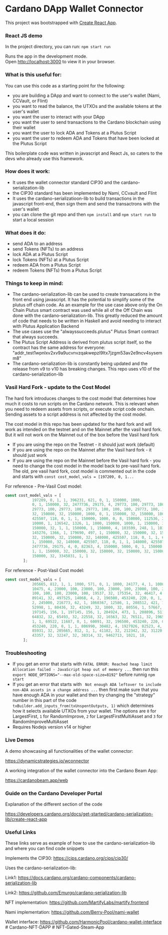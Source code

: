 # Cardano DApp Wallet Connector

This project was bootstrapped with [Create React App](https://github.com/facebook/create-react-app).

### React JS demo

In the project directory, you can run: `npm start run`

Runs the app in the development mode.\
Open [http://localhost:3000](http://localhost:3000) to view it in your browser.


### What is this useful for:
You can use this code as a starting point for the following:
- you are building a DApp and want to connect to the user's wallet (Nami, CCVault, or Flint)
- you want to read the balance, the UTXOs and the available tokens at the user's wallet
- you want the user to interact with your DApp
- you want the user to send transactions to the Cardano blockchain using their wallet
- you want the user to lock ADA and Tokens at a Plutus Script
- you want the user to redeem ADA and Tokens that have been locked at the Plutus Script

This boilerplate code was written in javascript and React Js, so caters to the devs who already use this framework.

### How does it work:
- It uses the wallet connector standard CIP30 and the cardano-serialization-lib
- the CIP30 standard has been implemented by Nami, CCvault and Flint
- It uses the cardano-serializatioon-lib to build transactions in the javascript front-end, then sign them and send the transactrons with the user's wallet
- you can clone the git repo and then `npm install` and `npm start run` to start a local session

### What does it do:
- send ADA to an address
- send Tokens (NFTs) to an address
- lock ADA at a Plutus Script
- lock Tokens (NFTs) at a Plutus Script
- redeem ADA from a Plutus Script
- redeem Tokens (NFTs) from a Plutus Script

### Things to keep in mind:
- The cardano-serialization-lib can be used to create transacations in the front end using javascript. It has the potential to simplify some of the plutus off chain code. As an example for the use case above only the On Chain Plutus smart contract was used while all of the Off Chain was done with the cardano-serialization-lib. This greatly reduced the amount of code that needs to be written in Haskell and avoid needing to interact with Plutus Application Backend
- The use cases use the "alwayssucceeds.plutus" Plutus Smart contract that always succeeds.
- The Plutus Script Address is derived from plutus script itself, so the contract has the same address for everyone: "addr_test1wpnlxv2xv9a9ucvnvzqakwepzl9ltx7jzgm53av2e9ncv4sysemm8"
- The cardano-serialization-lib is constantly being updated and the release from v9 to v10 has breaking changes. This repo uses v10 of the cardano-serialization-lib

### Vasil Hard Fork - update to the Cost Model
The hard fork introduces changes to the cost model that determines how much it costs to run
scripts on the Cardano network. This is relevant when you need to redeem assets from scripts, or execute script code
onchain. Sending assets to a script address is not affected by the cost model.

The cost model in this repo has been updated for the hard fork and will work as intended on the testnet and on the Mainnet after the vasil hard fork. But it will not work on the Mainnet out of the box before the Vasil hard fork

- If you are using the repo on the Testnet - it should just work (default)
- If you are using the repo on the Mainnet after the Vasil hard fork - it should just work
- If you are using the repo on the Mainnet before the Vasil hard fork - you need to change the cost model in the model back to pre-vasil hard fork. The old, pre vasil hard fork, cost model is commented out in the code and starts with `const cost_model_vals = [197209, 0, 1...`

For reference - Pre-Vasil Cost model:

```javascript
const cost_model_vals = [
            197209, 0, 1, 1, 396231, 621, 0, 1, 150000, 1000, 
            0, 1, 150000, 32, 2477736, 29175, 4, 29773, 100, 29773, 100, 29773, 100, 
            29773, 100, 29773, 100, 29773, 100, 100, 100, 29773, 100, 150000, 32, 150000, 
            32, 150000, 32, 150000, 1000, 0, 1, 150000, 32, 150000, 1000, 0, 8, 148000, 
            425507, 118, 0, 1, 1, 150000, 1000, 0, 8, 150000, 112536, 247, 1, 150000, 
            10000, 1, 136542, 1326, 1, 1000, 150000, 1000, 1, 150000, 32, 150000, 32, 
            150000, 32, 1, 1, 150000, 1, 150000, 4, 103599, 248, 1, 103599, 248, 1, 
            145276, 1366, 1, 179690, 497, 1, 150000, 32, 150000, 32, 150000, 32, 150000, 
            32, 150000, 32, 150000, 32, 148000, 425507, 118, 0, 1, 1, 61516, 11218, 0, 
            1, 150000, 32, 148000, 425507, 118, 0, 1, 1, 148000, 425507, 118, 0, 1, 1, 
            2477736, 29175, 4, 0, 82363, 4, 150000, 5000, 0, 1, 150000, 32, 197209, 0, 
            1, 1, 150000, 32, 150000, 32, 150000, 32, 150000, 32, 150000, 32, 150000, 32, 
            150000, 32, 3345831, 1, 1
        ];
```

For reference - Post-Vasil Cost model:

```javascript
const cost_model_vals = [
            205665, 812, 1, 1, 1000, 571, 0, 1, 1000, 24177, 4, 1, 1000, 32, 117366,
            10475, 4, 23000, 100, 23000, 100, 23000, 100, 23000, 100, 23000, 100, 23000,
            100, 100, 100, 23000, 100, 19537, 32, 175354, 32, 46417, 4, 221973, 511, 0, 1,
            89141, 32, 497525, 14068, 4, 2, 196500, 453240, 220, 0, 1, 1, 1000, 28662, 4,
            2, 245000, 216773, 62, 1, 1060367, 12586, 1, 208512, 421, 1, 187000, 1000,
            52998, 1, 80436, 32, 43249, 32, 1000, 32, 80556, 1, 57667, 4, 1000, 10,
            197145, 156, 1, 197145, 156, 1, 204924, 473, 1, 208896, 511, 1, 52467, 32,
            64832, 32, 65493, 32, 22558, 32, 16563, 32, 76511, 32, 196500, 453240, 220, 0,
            1, 1, 69522, 11687, 0, 1, 60091, 32, 196500, 453240, 220, 0, 1, 1, 196500,
            453240, 220, 0, 1, 1, 806990, 30482, 4, 1927926, 82523, 4, 265318, 0, 4, 0,
            85931, 32, 205665, 812, 1, 1, 41182, 32, 212342, 32, 31220, 32, 32696, 32,
            43357, 32, 32247, 32, 38314, 32, 9462713, 1021, 10,
        ];
```

### Troubleshooting
- If you get an error that starts with `FATAL ERROR: Reached heap limit Allocation failed - JavaScript heap out of memory ...` then run this `export NODE_OPTIONS="--max-old-space-size=8192"` before runnig `npm start`
- If you get an error that starts with ` Not enough ADA leftover to include non-ADA assets in a change address ...` then first make sure that you have enough ADA in your wallet and then try changing the "strategy" number in this part of the code `txBuilder.add_inputs_from(txUnspentOutputs, 1)` which determines how it selects available UTXOs from your wallet. The options are `0` for LargestFirst, `1` for RandomImprove, `2` for LargestFirstMultiAsset and `3` for RandomImproveMultiAsset 
- Requires Nodejs version v14 or higher

### Live Demos

A demo showcasing all functionalities of the wallet connector:

https://dynamicstrategies.io/wconnector

A working integration of the wallet connector into the Cardano Beam App:

https://cardanobeam.app/web

### Guide on the Cardano Developer Portal
Explanation of the different section of the code

https://developers.cardano.org/docs/get-started/cardano-serialization-lib/create-react-app 

### Useful Links

These links serve as example of how to use the cardano-serialization-lib and where you can find code snippets

Implements the CIP30: https://cips.cardano.org/cips/cip30/

Uses the cardano-serialization-lib:

Link1: https://docs.cardano.org/cardano-components/cardano-serialization-lib

Link2: https://github.com/Emurgo/cardano-serialization-lib

NFT implementation: https://github.com/MartifyLabs/martify.frontend

Nami implementation: https://github.com/Berry-Pool/nami-wallet

Wallet interface: https://github.com/HarmonicPool/cardano-wallet-interface
#   C a r d a n o - N F T - D A P P  
 #   N F T - G a t e d - S t e a m - A p p  
 
